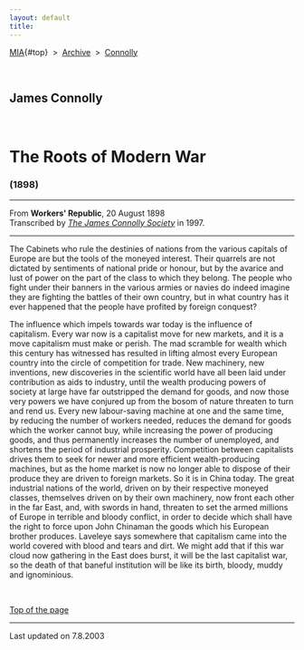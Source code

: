 ```yaml
---
layout: default
title: 
---
```

[MIA](../../../../index.htm){#top}  \> 
[Archive](../../../index.htm)  \>  [Connolly](../../index.htm)

 

## James Connolly

 

# The Roots of Modern War

### (1898)

------------------------------------------------------------------------

From **Workers' Republic**, 20 August 1898\
Transcribed by [*The James Connolly
Society*](http://www.wageslave.org/jcs/) in 1997.

------------------------------------------------------------------------

The Cabinets who rule the destinies of nations from the various capitals
of Europe are but the tools of the moneyed interest. Their quarrels are
not dictated by sentiments of national pride or honour, but by the
avarice and lust of power on the part of the class to which they belong.
The people who fight under their banners in the various armies or navies
do indeed imagine they are fighting the battles of their own country,
but in what country has it ever happened that the people have profited
by foreign conquest?

The influence which impels towards war today is the influence of
capitalism. Every war now is a capitalist move for new markets, and it
is a move capitalism must make or perish. The mad scramble for wealth
which this century has witnessed has resulted in lifting almost every
European country into the circle of competition for trade. New
machinery, new inventions, new discoveries in the scientific world have
all been laid under contribution as aids to industry, until the wealth
producing powers of society at large have far outstripped the demand for
goods, and now those very powers we have conjured up from the bosom of
nature threaten to turn and rend us. Every new labour-saving machine at
one and the same time, by reducing the number of workers needed, reduces
the demand for goods which the worker cannot buy, while increasing the
power of producing goods, and thus permanently increases the number of
unemployed, and shortens the period of industrial prosperity.
Competition between capitalists drives them to seek for newer and more
efficient wealth-producing machines, but as the home market is now no
longer able to dispose of their produce they are driven to foreign
markets. So it is in China today. The great industrial nations of the
world, driven on by their respective moneyed classes, themselves driven
on by their own machinery, now front each other in the far East, and,
with swords in hand, threaten to set the armed millions of Europe in
terrible and bloody conflict, in order to decide which shall have the
right to force upon John Chinaman the goods which his European brother
produces. Laveleye says somewhere that capitalism came into the world
covered with blood and tears and dirt. We might add that if this war
cloud now gathering in the East does burst, it will be the last
capitalist war, so the death of that baneful institution will be like
its birth, bloody, muddy and ignominious.

 

[Top of the page](#top)

------------------------------------------------------------------------

Last updated on 7.8.2003
